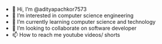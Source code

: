 - 👋 Hi, I’m @adityapachkor7573
- 👀 I’m interested in computer science engineering 
- 🌱 I’m currently learning computer science and technology 
- 💞️ I’m looking to collaborate on software developer 
- 📫 How to reach me youtube videos/ shorts 

<!---
adityapachkor7573/adityapachkor7573 is a ✨ special ✨ repository because its `README.md` (this file) appears on your GitHub profile.
You can click the Preview link to take a look at your changes.
--->
